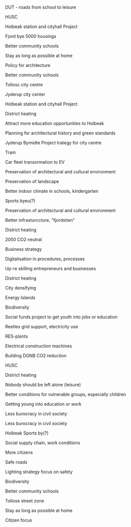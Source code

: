 DUT - roads from school to leisure 

HUSC 

Holbeak station and cityhall Project 

Fjord bye 5000 housings 

Better community schools 

Stay as long as possible at home 

Policy for architecture 

Better community schools 

Tollosc city centre 

Jyderup city center 

Holbeak station and cityhall Project 

District heating 

Attract more education opportunities to Holbeak 

Planning for architectural history and green standards 

Jyderup Bymidte Project trategy for city centre 

Tram 

Car fleet transormation to EV 

Preservation of architectural and cultural environment 

Preservation of landscape 

Better indoor climate in schools, kindergarten 

Sports byeu(?) 

Preservation of architectural and cultural environment 

Better infrasturccture, "fjordstien" 

District heating 

2050 CO2 neutral 

Business strategy 

Digitalisation in procedures, processes 

Up-re skilling entrepreneurs and businesses 

District heating 

City densifying 

Energy Islands 

Biodiversity 

Social funds project to get youth into jobs or education 

Reetlex grid support, electricity use 

RES-plants 

Electrical construction machines 

Building DGNB CO2 reduction 

HUSC 

District heating 

Nobody should be left alone (leisure) 

Better conditions for vulnerable groups, especially children 

Getting young into education or work 

Less burocracy in civil society 

Less burocracy in civil society 

Holbeak Sports by(?) 

Social supply chain, work conditions 

More citizens 

Safe roads 

Lighting strategy focus on safety 

Biodiversity 

Better community schools 

Tollose street zone 

Stay as long as possible at home 

Citizen focus 